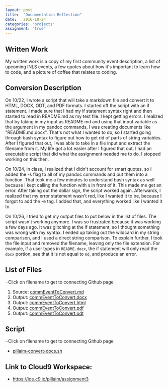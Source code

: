 ```yaml
---
layout: post
title:  "Documentation Reflection"
date:   2016-10-24
categories: "projects"
assignment: "true"
---
```


## Written Work
My written work is a copy of my first community event description, a list of upcoming INLS events, a few quotes about how it's important to learn how to code, and a picture of coffee that relates to coding.

## Conversion Description
On 10/22, I wrote a script that will take a markdown file and convert it to HTML, DOCX, ODT, and PDF formats. I started off the script with an if statement. I made sure that I had my if statement syntax right and then started to read in README.md as my test file. I kept getting errors. I realized that by taking in my input as README.md and using that input variable as the argument in my pandoc commands, I was creating documents like "README.md.docx". That's not what I wanted to do, so I started going through bash syntax to figure out how to get rid of parts of string variables. After I figured that out, I was able to take in a file input and extract the filename from it. My life got a lot easier after I figured that out. I had an executable script that did what the assignment needed me to do. I stopped working on this then.

On 10/24, in class, I realized that I didn't account for smart quotes, so I added the -s flag to all of my pandoc commands and put them into a function. That took me a few minutes to understand bash syntax as well because I kept calling the function with `$` in front of it. This made me get an error. After taking out the dollar sign, the script worked again. Afterwards, I realized that my error statement wasn't red, like I wanted it to be, because I forgot to add the -e tag. I added that, and everything worked like I wanted it to.

On 10/26, I tried to get my output files to put below in the list of files. The script wasn't working anymore. I was so frustrated because it was working a few days ago. It was glitching at the if statement, so I thought something was wrong with my syntax. I ended up taking out the wildcard in my string comparison, and I used a direct string comparison. To explain further, I took the file input and removed the filename, leaving only the file extension. For example, if a user types in `README.docx`, the if statement will only read the `docx` portion, see that it is not equal to `md`, and produce an error.

## List of Files

⋅⋅Click on filename to get to connecting Github page

1. Source: [commEventToConvert.md](https://github.com/inls161/assignment-3-pillaim/blob/5489558d33704c6939ae7f7e14aabb87a551fa24/commEventToConvert.md)
2. Output: [commEventToConvert.docx](https://github.com/inls161/assignment-3-pillaim/blob/ff8f2b6276999f290f9d28cdcff8a157bdac905b/commEventToConvert.docx)
3. Output: [commEventToConvert.html](https://github.com/inls161/assignment-3-pillaim/blob/ff8f2b6276999f290f9d28cdcff8a157bdac905b/commEventToConvert.html)
4. Output: [commEventToConvert.pdf](https://github.com/inls161/assignment-3-pillaim/blob/ff8f2b6276999f290f9d28cdcff8a157bdac905b/commEventToConvert.pdf)
5. Output: [commEventToConvert.odt](https://github.com/inls161/assignment-3-pillaim/blob/ff8f2b6276999f290f9d28cdcff8a157bdac905b/commEventToConvert.odt)

## Script

⋅⋅Click on filename to get to connecting Github page

- [pillaim-convert-docs.sh](https://github.com/inls161/assignment-3-pillaim/commit/0309cab0863296de9a3d723c25887657d20b82d0)

## Link to Cloud9 Workspace:

- https://ide.c9.io/pillaim/assignment3
